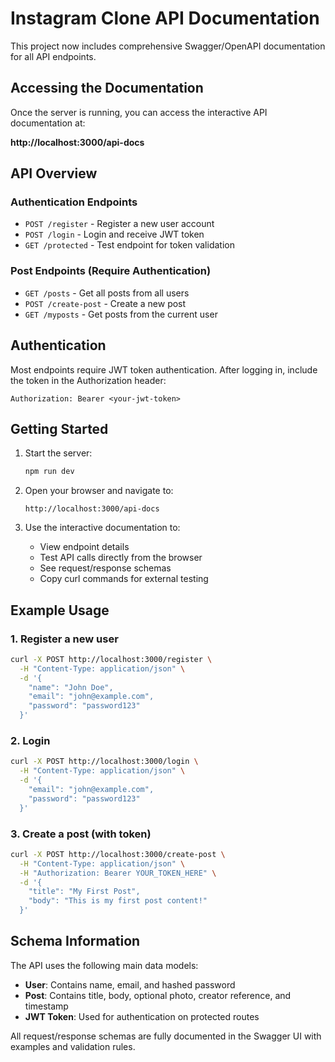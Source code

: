 # Instagram Clone API Documentation

This project now includes comprehensive Swagger/OpenAPI documentation for all API endpoints.

## Accessing the Documentation

Once the server is running, you can access the interactive API documentation at:

**http://localhost:3000/api-docs**

## API Overview

### Authentication Endpoints
- `POST /register` - Register a new user account
- `POST /login` - Login and receive JWT token  
- `GET /protected` - Test endpoint for token validation

### Post Endpoints (Require Authentication)
- `GET /posts` - Get all posts from all users
- `POST /create-post` - Create a new post
- `GET /myposts` - Get posts from the current user

## Authentication

Most endpoints require JWT token authentication. After logging in, include the token in the Authorization header:

```
Authorization: Bearer <your-jwt-token>
```

## Getting Started

1. Start the server:
   ```bash
   npm run dev
   ```

2. Open your browser and navigate to:
   ```
   http://localhost:3000/api-docs
   ```

3. Use the interactive documentation to:
   - View endpoint details
   - Test API calls directly from the browser
   - See request/response schemas
   - Copy curl commands for external testing

## Example Usage

### 1. Register a new user
```bash
curl -X POST http://localhost:3000/register \
  -H "Content-Type: application/json" \
  -d '{
    "name": "John Doe",
    "email": "john@example.com", 
    "password": "password123"
  }'
```

### 2. Login
```bash
curl -X POST http://localhost:3000/login \
  -H "Content-Type: application/json" \
  -d '{
    "email": "john@example.com",
    "password": "password123"
  }'
```

### 3. Create a post (with token)
```bash
curl -X POST http://localhost:3000/create-post \
  -H "Content-Type: application/json" \
  -H "Authorization: Bearer YOUR_TOKEN_HERE" \
  -d '{
    "title": "My First Post",
    "body": "This is my first post content!"
  }'
```

## Schema Information

The API uses the following main data models:

- **User**: Contains name, email, and hashed password
- **Post**: Contains title, body, optional photo, creator reference, and timestamp
- **JWT Token**: Used for authentication on protected routes

All request/response schemas are fully documented in the Swagger UI with examples and validation rules.